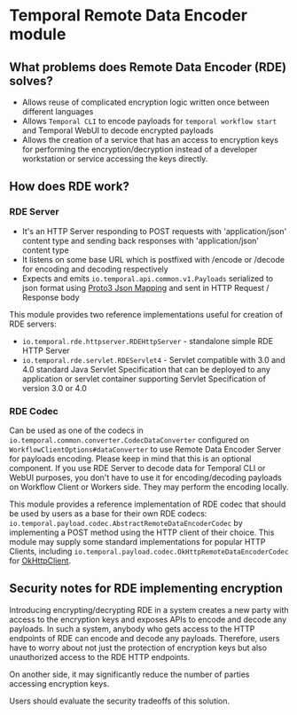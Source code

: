 # Temporal Remote Data Encoder module

## What problems does Remote Data Encoder (RDE) solves?

- Allows reuse of complicated encryption logic written once between different languages
- Allows `Temporal CLI` to encode payloads for `temporal workflow start` and Temporal WebUI to decode encrypted payloads
- Allows the creation of a service that has an access to encryption keys for performing the encryption/decryption instead of a developer workstation or service accessing the keys directly.

## How does RDE work?

### RDE Server

- It's an HTTP Server responding to POST requests with 'application/json' content type and sending back responses with 'application/json' content type
- It listens on some base URL which is postfixed with /encode or /decode for encoding and decoding respectively
- Expects and emits `io.temporal.api.common.v1.Payloads` serialized to json format using [Proto3 Json Mapping](https://developers.google.com/protocol-buffers/docs/proto3#json) and sent in HTTP Request / Response body

This module provides two reference implementations useful for creation of RDE servers:
- `io.temporal.rde.httpserver.RDEHttpServer` - standalone simple RDE HTTP Server
- `io.temporal.rde.servlet.RDEServlet4` - Servlet compatible with 3.0 and 4.0 standard Java Servlet Specification that can be deployed to any application or servlet container supporting Servlet Specification of version 3.0 or 4.0

### RDE Codec

Can be used as one of the codecs in `io.temporal.common.converter.CodecDataConverter` configured on `WorkflowClientOptions#dataConverter` to use Remote Data Encoder Server for payloads encoding.
Please keep in mind that this is an optional component. If you use RDE Server to decode data for Temporal CLI or WebUI purposes, you don't have to use it for encoding/decoding payloads on Workflow Client or Workers side. They may perform the encoding locally.

This module provides a reference implementation of RDE codec that should be used by users as a base for their own RDE codecs: `io.temporal.payload.codec.AbstractRemoteDataEncoderCodec` by implementing a POST method using the HTTP client of their choice.
This module may supply some standard implementations for popular HTTP Clients, including `io.temporal.payload.codec.OkHttpRemoteDataEncoderCodec` for [OkHttpClient](https://square.github.io/okhttp/).

## Security notes for RDE implementing encryption

Introducing encrypting/decrypting RDE in a system creates a new party with access to the encryption keys and exposes APIs to encode and decode any payloads.
In such a system, anybody who gets access to the HTTP endpoints of RDE can encode and decode any payloads.
Therefore, users have to worry about not just the protection of encryption keys but also unauthorized access to the RDE HTTP endpoints.

On another side, it may significantly reduce the number of parties accessing encryption keys.

Users should evaluate the security tradeoffs of this solution.